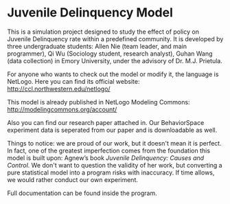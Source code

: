 Juvenile Delinquency Model
======================

This is a simulation project designed to study the effect of policy on Juvenile Delinquency rate within a predefined community. It is developed by three undergraduate students: Allen Nie (team leader, and main programmer), Qi Wu (Sociology student, research analyst), Guhan Wang (data collection) in Emory University, under the advisory of Dr. M.J. Prietula.

For anyone who wants to check out the model or modify it, the language is NetLogo. Here you can find its official website:
http://ccl.northwestern.edu/netlogo/

This model is already published in NetLogo Modeling Commons:
http://modelingcommons.org/account/

Also you can find our research paper attached in. Our BehaviorSpace experiment data is seperated from our paper and is downloadable as well.

Things to notice: we are proud of our work, but it doesn't mean it is perfect. In fact, one of the greatest imperfection comes from the foundation this model is built upon: Agnew’s book *Juvenile Delinquency: Causes and Control*. We don't want to question the validity of her work, but converting a pure statistical model into a program risks with inaccuracy. If time allows, we would rather conduct our own experiment.

Full documentation can be found inside the program.
